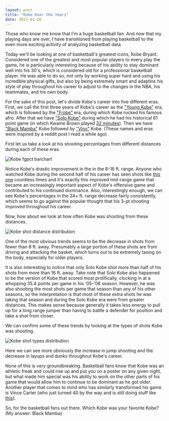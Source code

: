 ```yaml
---
layout: post
title: "Kobe Over the Years"
date: 2017-01-26
---
```


Those who know me know that I'm a huge basketball fan. And now that my playing days are over, I have transitioned from playing basketball to the even more exciting activity of analyzing basketball data.

Today we'll be looking at one of basketball's greatest icons, Kobe Bryant. Considered one of the greatest and most popular players to every play the game, he is particularly interesting because of his ability to stay dominant well into his 30's, which is considered old for a professional basketball player. He was able to do so, not only by working super hard and using his incredible physical gifts, but also by being extremely smart and adaptins his style of play throughout his career to adjust to the changes in the NBA, his teammates, and his own body. 

For the sake of this post, let's divide Kobe's career into five different eras. First, we call the first three years of Kobe's career as the ["Young Kobe"](https://i.ytimg.com/vi/eaJMLnt5bdU/maxresdefault.jpg) era, which is followed by the ["Frobe"](https://static1.squarespace.com/static/564173e3e4b047c0f3f64775/t/570e96fd27d4bd2e542dfb32/1460573954240/) era, during which Kobe rocked his famous afro. After that we have ["Solo Kobe"](http://s3.amazonaws.com/tpt-uploads-production/uploads/56704175-copy-3-e1453399062311.jpg) during which he had his historical 81 point game (in which Kwame Brown played [32 minutes](https://pbs.twimg.com/media/Cf-ATfBWIAAOkQ5.jpg)). Then we have ["Black Mamba"](http://www.rantsports.com/nba/files/2015/03/Kobe-Bryant.jpg) Kobe followed by ["Vino"](http://i.cdn.turner.com/nba/nba/.element/media/2.0/teamsites/lakers/images/press/1213_allstar/ts_010103allstar670.jpg) Kobe. (These names and eras were inspired by a reddit post I read a while ago)

First let us take a look at his shooting percentages from different distances during each of these eras. 

![Kobe fgpct barchart](https://github.com/wmoon5/wmoon5.github.io/blob/master/images/kobe/FGPct_ShotZones.png?raw=true)

Notice Kobe's drastic improvement in the in the 8-16 ft. range. Anyone who watched Kobe during the second half of his career has seen shots like [this one](https://68.media.tumblr.com/dfb8b3148d2e327bf306064f835cd569/tumblr_o3zj3nVBtk1s3gys4o1_400.gif) countless times and it's exactly this improved mid-range game that became an increasingly important aspect of Kobe's offensive game and contributed to his continued dominance. 
Also, interestingly enough, we can see Kobe's percentages in the 24+ ft. range decrease fairly consistently, which seems to go against the popular thought that his 3-pt shooting improved throughout his career.

Now, how about we look at how often Kobe was shooting from these distances.

![Kobe shot distance distribution](https://github.com/wmoon5/wmoon5.github.io/blob/master/images/kobe/ShotZones_Pie.png?raw=true)

One of the most obvious trends seems to be the decrease in shots from fewer than 8 ft. away. Presumably a large portion of these shots are from driving and attacking the basket, which turns out to be extremely taxing on the body, especially for older players. 

It is also interesting to notice that only Solo Kobe shot more than half of his shots from more than 16 ft. away. Take note that Solo Kobe also happened to be the version of Kobe that scored most prolifically, clocking in at a whopping 35.4 points per game in his '05-'06 season. However, he was also shooting the most shots per game that season than any of his other seasons, so the interpretation is that most of these extra shots he was taking that season and during the Solo Kobe era were from greater distances. This makes sense because generally it takes less energy to pull up for a long range jumper than having to battle a defender for position and take a shot from closer.

We can confirm some of these trends by looking at the types of shots Kobe was shooting. 

![Kobe shot types distribution](https://github.com/wmoon5/wmoon5.github.io/blob/master/images/kobe/ShotTypes_Pie.png?raw=true)

Here we can see more obviously the increase in jump shooting and the decrease in layups and dunks throughout Kobe's career. 

None of this is very groundbreaking. Basketball fans know that Kobe was an athletic freak and could rise up and put you on a poster on any given night, but what made him special was his ability to work on the other parts of his game that would allow him to continue to be dominant as he got older. Another player that comes to mind who has similarly transformed his game is Vince Carter (who just turned 40 by the way and is still doing stuff like [this](http://streamable.com/6ebnr)). 

So, for the basketball fans out there. Which Kobe was your favorite Kobe? (My answer: Black Mamba)
